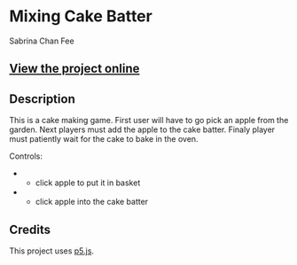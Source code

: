 # Mixing Cake Batter
Sabrina Chan Fee

## [View the project online](https://sabrina-chan-fee.github.io/Cart-253-project/Art%20Jam/)

## Description
This is a cake making game. 
First user will have to go pick an apple from the garden.
Next players must add the apple to the cake batter.
Finaly player must patiently wait for the cake to bake in the oven.

Controls: 
 * - click apple to put it in basket
 * - click apple into the cake batter 

## Credits
This project uses [p5.js](https://p5js.org).